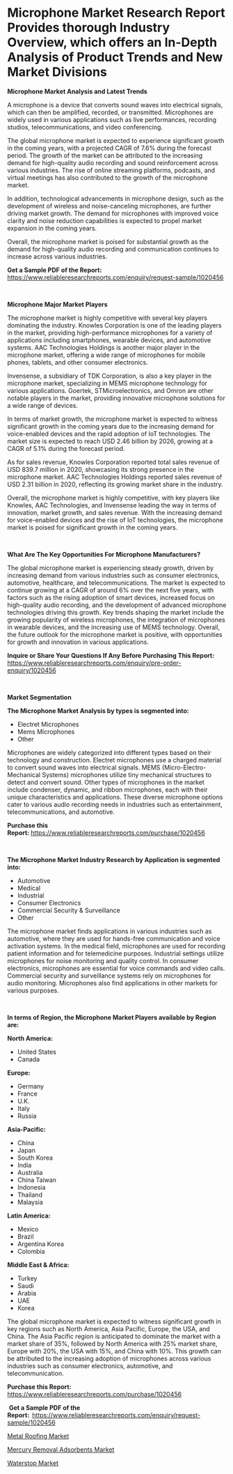 <p><h1>Microphone Market Research Report Provides thorough Industry Overview, which offers an In-Depth Analysis of Product Trends and New Market Divisions</h1></p><p><strong>Microphone Market Analysis and Latest Trends</strong></p>
<p><p>A microphone is a device that converts sound waves into electrical signals, which can then be amplified, recorded, or transmitted. Microphones are widely used in various applications such as live performances, recording studios, telecommunications, and video conferencing.</p><p>The global microphone market is expected to experience significant growth in the coming years, with a projected CAGR of 7.6% during the forecast period. The growth of the market can be attributed to the increasing demand for high-quality audio recording and sound reinforcement across various industries. The rise of online streaming platforms, podcasts, and virtual meetings has also contributed to the growth of the microphone market.</p><p>In addition, technological advancements in microphone design, such as the development of wireless and noise-canceling microphones, are further driving market growth. The demand for microphones with improved voice clarity and noise reduction capabilities is expected to propel market expansion in the coming years.</p><p>Overall, the microphone market is poised for substantial growth as the demand for high-quality audio recording and communication continues to increase across various industries.</p></p>
<p><strong>Get a Sample PDF of the Report:&nbsp;</strong> <a href="https://www.reliableresearchreports.com/enquiry/request-sample/1020456">https://www.reliableresearchreports.com/enquiry/request-sample/1020456</a></p>
<p>&nbsp;</p>
<p><strong>Microphone Major Market Players</strong></p>
<p><p>The microphone market is highly competitive with several key players dominating the industry. Knowles Corporation is one of the leading players in the market, providing high-performance microphones for a variety of applications including smartphones, wearable devices, and automotive systems. AAC Technologies Holdings is another major player in the microphone market, offering a wide range of microphones for mobile phones, tablets, and other consumer electronics.</p><p>Invensense, a subsidiary of TDK Corporation, is also a key player in the microphone market, specializing in MEMS microphone technology for various applications. Goertek, STMicroelectronics, and Omron are other notable players in the market, providing innovative microphone solutions for a wide range of devices.</p><p>In terms of market growth, the microphone market is expected to witness significant growth in the coming years due to the increasing demand for voice-enabled devices and the rapid adoption of IoT technologies. The market size is expected to reach USD 2.46 billion by 2026, growing at a CAGR of 5.1% during the forecast period.</p><p>As for sales revenue, Knowles Corporation reported total sales revenue of USD 839.7 million in 2020, showcasing its strong presence in the microphone market. AAC Technologies Holdings reported sales revenue of USD 2.31 billion in 2020, reflecting its growing market share in the industry.</p><p>Overall, the microphone market is highly competitive, with key players like Knowles, AAC Technologies, and Invensense leading the way in terms of innovation, market growth, and sales revenue. With the increasing demand for voice-enabled devices and the rise of IoT technologies, the microphone market is poised for significant growth in the coming years.</p></p>
<p>&nbsp;</p>
<p><strong>What Are The Key Opportunities For Microphone Manufacturers?</strong></p>
<p><p>The global microphone market is experiencing steady growth, driven by increasing demand from various industries such as consumer electronics, automotive, healthcare, and telecommunications. The market is expected to continue growing at a CAGR of around 6% over the next five years, with factors such as the rising adoption of smart devices, increased focus on high-quality audio recording, and the development of advanced microphone technologies driving this growth. Key trends shaping the market include the growing popularity of wireless microphones, the integration of microphones in wearable devices, and the increasing use of MEMS technology. Overall, the future outlook for the microphone market is positive, with opportunities for growth and innovation in various applications.</p></p>
<p><strong>Inquire or Share Your Questions If Any Before Purchasing This Report:</strong> <a href="https://www.reliableresearchreports.com/enquiry/pre-order-enquiry/1020456">https://www.reliableresearchreports.com/enquiry/pre-order-enquiry/1020456</a></p>
<p>&nbsp;</p>
<p><strong>Market Segmentation</strong></p>
<p><strong>The Microphone Market Analysis by types is segmented into:</strong></p>
<p><ul><li>Electret Microphones</li><li>Mems Microphones</li><li>Other</li></ul></p>
<p><p>Microphones are widely categorized into different types based on their technology and construction. Electret microphones use a charged material to convert sound waves into electrical signals. MEMS (Micro-Electro-Mechanical Systems) microphones utilize tiny mechanical structures to detect and convert sound. Other types of microphones in the market include condenser, dynamic, and ribbon microphones, each with their unique characteristics and applications. These diverse microphone options cater to various audio recording needs in industries such as entertainment, telecommunications, and automotive.</p></p>
<p><strong>Purchase this Report:&nbsp;</strong><a href="https://www.reliableresearchreports.com/purchase/1020456">https://www.reliableresearchreports.com/purchase/1020456</a></p>
<p>&nbsp;</p>
<p><strong>The Microphone Market Industry Research by Application is segmented into:</strong></p>
<p><ul><li>Automotive</li><li>Medical</li><li>Industrial</li><li>Consumer Electronics</li><li>Commercial Security & Surveillance</li><li>Other</li></ul></p>
<p><p>The microphone market finds applications in various industries such as automotive, where they are used for hands-free communication and voice activation systems. In the medical field, microphones are used for recording patient information and for telemedicine purposes. Industrial settings utilize microphones for noise monitoring and quality control. In consumer electronics, microphones are essential for voice commands and video calls. Commercial security and surveillance systems rely on microphones for audio monitoring. Microphones also find applications in other markets for various purposes.</p></p>
<p>&nbsp;</p>
<p><strong>In terms of Region, the Microphone Market Players available by Region are:</strong></p>
<p>
    <p> <strong> North America: </strong>
        <ul>
            <li>United States</li>
            <li>Canada</li>
        </ul>
        </p> 
    <p> <strong> Europe: </strong>
        <ul>
            <li>Germany</li>
            <li>France</li>
            <li>U.K.</li>
            <li>Italy</li>
            <li>Russia</li>
        </ul>
        </p> 
    <p> <strong> Asia-Pacific: </strong>
        <ul>
            <li>China</li>
            <li>Japan</li>
            <li>South Korea</li>
            <li>India</li>
            <li>Australia</li>
            <li>China Taiwan</li>
            <li>Indonesia</li>
            <li>Thailand</li>
            <li>Malaysia</li>
        </ul>
        </p> 
    <p> <strong> Latin America: </strong>
        <ul>
            <li>Mexico</li>
            <li>Brazil</li>
            <li>Argentina Korea</li>
            <li>Colombia</li>
        </ul>
        </p> 
    <p> <strong> Middle East & Africa: </strong>
        <ul>
            <li>Turkey</li>
            <li>Saudi</li>
            <li>Arabia</li>
            <li>UAE</li>
            <li>Korea</li>
        </ul>
    </p>
    </p>
<p><p>The global microphone market is expected to witness significant growth in key regions such as North America, Asia Pacific, Europe, the USA, and China. The Asia Pacific region is anticipated to dominate the market with a market share of 35%, followed by North America with 25% market share, Europe with 20%, the USA with 15%, and China with 10%. This growth can be attributed to the increasing adoption of microphones across various industries such as consumer electronics, automotive, and telecommunication.</p></p>
<p><strong>Purchase this Report: </strong><a href="https://www.reliableresearchreports.com/purchase/1020456">https://www.reliableresearchreports.com/purchase/1020456</a></p>
<p>&nbsp;<strong>Get a Sample PDF of the Report:&nbsp;&nbsp;</strong><a href="https://www.reliableresearchreports.com/enquiry/request-sample/1020456">https://www.reliableresearchreports.com/enquiry/request-sample/1020456</a></p>
<p><strong></strong></p>
<p><p><a href="https://rainy-horn-d69.notion.site/Metal-Roofing-Market-Research-Report-The-Key-To-Successful-Business-Strategy-Forecasted-for-Period--bcdc4130843b476dbf0f926410b7006a">Metal Roofing Market</a></p><p><a href="https://woozy-pyroraptor-a1f.notion.site/Mercury-Removal-Adsorbents-Market-Size-Growth-Outlook-from-2024-to-2031-projecting-at-Market-s-Tre-e030c1c168fc430993e31d9c27870a44">Mercury Removal Adsorbents Market</a></p><p><a href="https://woozy-pyroraptor-a1f.notion.site/Waterstop-Market-Size-Reflecting-a-Forecast-Till-2031-Market-By-Type-By-Application-and-By-Geograp-4b9c567f79b449adb4b3ac615c493b84">Waterstop Market</a></p></p>